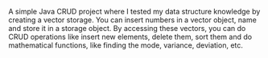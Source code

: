 A simple Java CRUD project where I tested my data structure knowledge by creating a vector storage. You can insert numbers in a vector object, name and store it in a storage object. By accessing these vectors, you can do CRUD operations like insert new elements, delete them, sort them and do mathematical functions, like finding the mode, variance, deviation, etc.